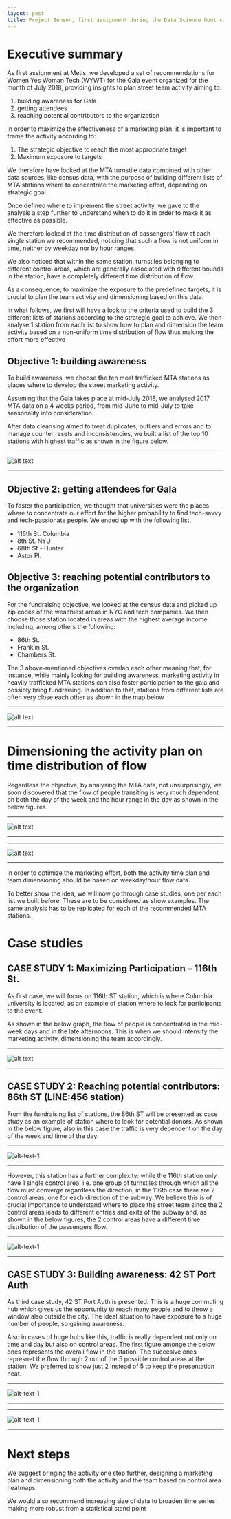 ```yaml
---
layout: post
title: Project Benson, first assignment during the Data Science boot camp at Metis
---
```


# Executive summary

As first assignment at Metis, we developed a set of recommendations for Women Yes Woman Tech (WYWT) for the Gala event organized for the month of July 2018, providing insights to plan street team activity aiming to:
1. building awareness for Gala
2. getting attendees  
3. reaching potential contributors to the organization

In order to maximize the effectiveness of a marketing plan, it is important to frame the activity according to:
1)	The strategic objective to reach the most appropriate target
2)	Maximum exposure to targets

We therefore have looked at the MTA turnstile data combined with other data sources, like census data, with the purpose of building different lists of MTA stations where to concentrate the marketing effort, depending on strategic goal.

Once defined where to implement the street activity, we gave to the analysis a step further to understand when to do it in order to make it as effective as possible.

We therefore looked at the time distribution of passengers’ flow at each single station we recommended, noticing that such a flow is not uniform in time, neither by weekday nor by hour ranges.  

We also noticed that within the same station, turnstiles belonging to different control areas, which are generally associated with different bounds in the station, have a completely different time distribution of flow. 

As a consequence, to maximize the exposure to the predefined targets, it is crucial to plan the team activity and dimensioning based on this data.

In what follows, we first will have a look to the criteria used to build the 3 different lists of stations according to the strategic goal to achieve. We then analyse 1 station from each list to show how to plan and dimension the team activity based on a non-uniform time distribution of flow thus making the effort more effective

## Objective 1: building awareness
To build awareness, we choose the ten most trafficked MTA stations as places where to develop the street marketing activity. 
 
Assuming that the Gala takes place at mid-July 2018, we analysed 2017 MTA data on a 4 weeks period, from mid-June to mid-July to take seasonality into consideration. 

After data cleansing aimed to treat duplicates, outliers and errors and to manage counter resets and inconsistencies, we built a list of the top 10 stations with highest traffic as shown in the figure below.



   
   


***

![alt text](https://github.com/MauroGentile/MauroGentile.github.io/raw/master/images/Benson/top%2010%20stations.png "Top 10 trafficked MTA stations in NYC")

***





## Objective 2: getting attendees for Gala 
To foster the participation, we thought that universities were the places where to concentrate our effort for the higher probability to find tech-savvy and tech-passionate people.
We ended up with the following list:
*	116th St. Columbia
*	8th St. NYU
*	68th St - Hunter
*	Astor Pl.



## Objective 3: reaching potential contributors to the organization 
For the fundraising objective, we looked at the census data and picked up zip codes of the wealthiest areas in NYC and tech companies. We then choose those station located in areas with the highest average income including, among others the following:

*	86th St.
*	Franklin St.
*	Chambers St.



The 3 above-mentioned objectives overlap each other meaning that, for instance, while mainly looking for building awareness, marketing activity in heavily trafficked MTA stations can also foster participation to the gala and possibly bring fundraising. In addition to that, stations from different lists are often very close each other as shown in the map below

***

![alt text](https://github.com/MauroGentile/MauroGentile.github.io/raw/master/images/Benson/Picture1.png "Tech and uni")

***

# Dimensioning the activity plan on time distribution of flow
Regardless the objective, by analysing the MTA data, not unsurprisingly, we soon discovered that the flow of people transiting is very much dependent on both the day of the week and the hour range in the day as shown in the below figures.

***

![alt text](https://github.com/MauroGentile/MauroGentile.github.io/raw/master/images/Benson/by%20day.png "Flow by day")

***

***

![alt text](https://github.com/MauroGentile/MauroGentile.github.io/raw/master/images/Benson/by%20hour.png
 "Flow by hour period")
 
***
 
In order to optimize the marketing effort, both the activity time plan and team dimensioning should be based on weekday/hour flow data.

To better show the idea, we will now go through case studies, one per each list we built before. These are to be considered as show examples. The same analysis has to be replicated for each of the recommended MTA stations.



# Case studies

## CASE STUDY 1: Maximizing Participation – 116th St.
As first case, we will focus on 116th ST station, which is where Columbia university is located, as an example of station where to look for participants to the event.

As shown in the below graph, the flow of people is concentrated in the mid-week days and in the late afternoons. This is when we should intensify the marketing activity, dimensioning the team accordingly.


***

![alt text](https://github.com/MauroGentile/MauroGentile.github.io/raw/master/images/Benson/116%20th%20over%20all.png "116th overall flow")
 
***


## CASE STUDY 2: Reaching potential contributors: 86th ST (LINE:456 station)
From the fundraising list of stations, the 86th ST will be presented as case study as an example of station where to look for potential donors. As shown in the below figure, also in this case the traffic is very dependent on the day of the week and time of the day.


***

![alt-text-1](https://github.com/MauroGentile/MauroGentile.github.io/raw/master/images/Benson/86%20overall.png "86th by ca") 

***


However, this station has a further complexity: while the 116th station only have 1 single control area, i.e. one group of turnstiles through which all the flow must converge regardless the direction, in the 116th case there are 2 control areas, one for each direction of the subway. We believe this is of crucial importance to understand where to place the street team since the 2 control areas leads to different entries and exits of the subway and, as shown in the below figures, the 2 control areas have a different time distribution of the passengers flow. 

***

![alt-text-1](https://github.com/MauroGentile/MauroGentile.github.io/raw/master/images/Benson/86%20by%20ca.png "86th by ca 2") 

***

## CASE STUDY 3: Building awareness: 42 ST Port Auth 
As third case study, 42 ST Port Auth is presented.
This is a huge commuting hub which gives us the opportunity to reach many people and to throw a window also outside the city. The ideal situation to have exposure to a huge number of people, so gaining awareness.

Also in cases of huge hubs like this, traffic is really dependent not only on time and day but also on control areas.
The first figure amonge the below ones represents the overall flow in the station. The succesive ones represnet the flow through 2 out of the 5 possible control areas at the station. We preferred to show just 2 instead of 5 to keep the presentation neat.

***

![alt-text-1](https://github.com/MauroGentile/MauroGentile.github.io/raw/master/images/Benson/46%20overall.png "86th by ca 3") 

***

***

![alt-text-1](https://github.com/MauroGentile/MauroGentile.github.io/raw/master/images/Benson/42%20by%20ca.png "86th by ca 4") 

***


# Next steps


We suggest bringing the activity one step further, designing a marketing plan and dimensioning both the activity and the team based on control area heatmaps.

We would also recommend increasing size of data to broaden time series making more robust from a statistical stand point




